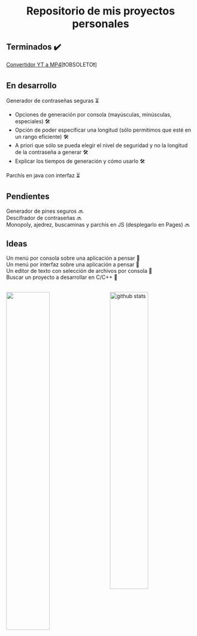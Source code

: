 <h1 align="center">Repositorio de mis proyectos personales</h1>

<h2>Terminados ✔️</h2>
<a href="https://github.com/uo287577/Proyectos/tree/main/Python/Convertidor%20yt%20a%20mp4" title="Enlace al código del convertidor YT a MP4">Convertidor YT a MP4</a>[❗OBSOLETO❗]<br>

<h2>En desarrollo</h2>
Generador de contraseñas seguras ⏳
<ul>
<li>Opciones de generación por consola (mayúsculas, minúsculas, especiales) 🛠️</li>
<li>Opción de poder especificar una longitud (sólo permitimos que esté en un rango eficiente) 🛠️</li>
<li>A priori que sólo se pueda elegir el nivel de seguridad y no la longitud de la contraseña a generar 🛠️</li>
<li>Explicar los tiempos de generación y cómo usarlo 🛠️</li>
</ul>
Parchís en java con interfaz ⏳<br>

<h2>Pendientes</h2>
Generador de pines seguros 🔜<br>
Descifrador de contraseñas 🔜<br>
Monopoly, ajedrez, buscaminas y parchís en JS (desplegarlo en Pages) 🔜<br>

<h2>Ideas</h2>
Un menú por consola sobre una aplicación a pensar 💭<br>
Un menú por interfaz sobre una aplicación a pensar 💭<br>
Un editor de texto con selección de archivos por consola 💭<br>
Buscar un proyecto a desarrollar en C/C++ 💭<br> <br>

<img src="https://github-readme-streak-stats.herokuapp.com/?user=uo287577&theme=dark" width="48%" > <img src="https://github-readme-stats.vercel.app/api?username=uo287577&show_icons=true&theme=gotham" alt="github stats" width="45%" align="right"/>
